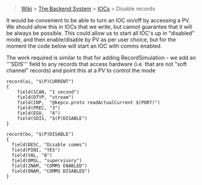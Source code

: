 > [Wiki](Home) > [The Backend System](The-Backend-System) > [IOCs](IOCs) > Disable records

It would be convenient to be able to turn an IOC on/off by accessing a PV. We should allow this in IOCs that we write, but cannot guarantee that it will be always be possible. This could allow us to start all IOC's up in "disabled" mode, and then enable/disable by PV as per user choice, but for the moment the code below will start an IOC with comms enabled.

The work required is similar to that for adding RecordSimulation - we add an '''SDIS''' field to any records that access hardware (i.e. that are not "soft channel" records) and point this at a PV to control the mode 
   
```
record(ai, "$(P)CURRENT") 
{
    field(SCAN, "1 second")
    field(DTYP, "stream")
    field(INP,  "@kepco.proto readActualCurrent $(PORT)")
    field(PREC, "3")
    field(EGU,  "A")
    field(SDIS, "$(P)DISABLE")
}
``` 

```
record(bo, "$(P)DISABLE") 
{
  field(DESC, "Disable comms")
  field(PINI, "YES")
  field(VAL, "0")
  field(OMSL, "supervisory")
  field(ZNAM, "COMMS ENABLED")
  field(ONAM, "COMMS DISABLED")
}
```